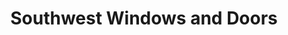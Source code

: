 ---
title: "Southwest Windows and Doors"
url: /lafayette/southwest-windows-and-doors/
shop: doors
---